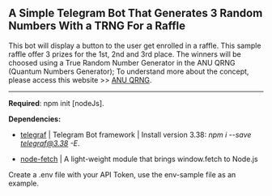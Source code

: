 ## A Simple Telegram Bot That Generates 3 Random Numbers With a TRNG For a Raffle ##

This bot will display a button to the user get enrolled in a raffle. This
sample raffle offer 3 prizes for the 1st, 2nd and 3rd place. The winners will be choosed using a True Random Number Generator in the ANU QRNG (Quantum Numbers Generator); To understand more about the concept, please
access this website >>  [ANU QRNG](https://qrng.anu.edu.au/).

-------------------------------------------------------------------------

**Required**: npm init [nodeJs].

**Dependencies:** 
* [telegraf](https://www.npmjs.com/package/telegraf) | Telegram Bot framework | 
  Install version 3.38: _npm i --save telegraf@3.38 -E_.
  
* [node-fetch](https://www.npmjs.com/package/node-fetch) | A light-weight module that brings window.fetch to Node.js

Create a .env file with your API Token, use the env-sample file as an example.


